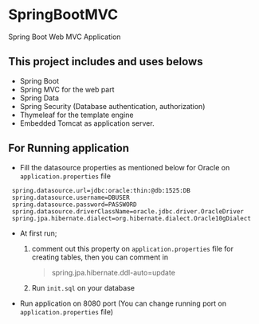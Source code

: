 # SpringBootMVC
Spring Boot Web MVC Application

## This project includes and uses belows
* Spring Boot
* Spring MVC for the web part
* Spring Data
* Spring Security (Database authentication, authorization)
* Thymeleaf for the template engine
* Embedded Tomcat as application server.

## For Running application
* Fill the datasource properties as mentioned below for Oracle on `application.properties` file
 ``` 
  spring.datasource.url=jdbc:oracle:thin:@db:1525:DB
  spring.datasource.username=DBUSER
  spring.datasource.password=PASSWORD
  spring.datasource.driverClassName=oracle.jdbc.driver.OracleDriver
  spring.jpa.hibernate.dialect=org.hibernate.dialect.Oracle10gDialect
 ```
 
* At first run;
  1. comment out this property on `application.properties` file for creating tables, then you can comment in
	  > spring.jpa.hibernate.ddl-auto=update
  
  2. Run `init.sql` on your database

* Run application on 8080 port (You can change running port on `application.properties` file)

